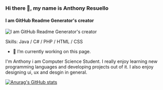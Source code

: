 ### Hi there 👋, my name is Anthony Resuello
#### I am GitHub Readme Generator's creator
![I am GitHub Readme Generator's creator](https://www.canva.com/design/DAGPcDRKY_k/tlKgNL-QGJgYXdngOhkySg/edit?utm_content=DAGPcDRKY_k&utm_campaign=designshare&utm_medium=link2&utm_source=sharebutton)


Skills: Java / C# / PHP / HTML / CSS 

- 🔭 I’m currently working on this page. 





I'm Anthony i am Computer Science Student. I really enjoy learning new programming languages and developing projects out of it. I also enjoy designing ui, ux and desgin in general.

[![Anurag's GitHub stats](https://github-readme-stats.vercel.app/api?username=AnthonyResuello)](https://github.com/anuraghazra/github-readme-stats)
